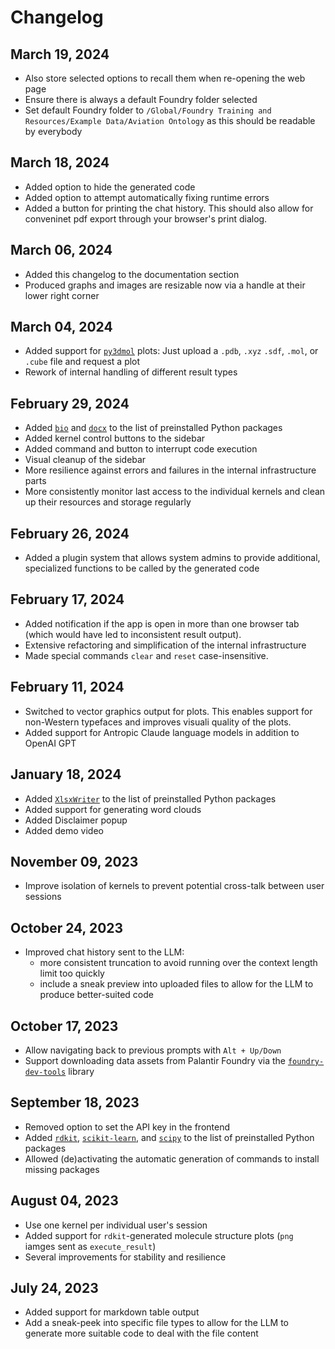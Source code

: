 # Changelog #
## March 19, 2024 ##
* Also store selected options to recall them when re-opening the web page
* Ensure there is always a default Foundry folder selected
* Set default Foundry folder to `/Global/Foundry Training and Resources/Example Data/Aviation Ontology` as this should be readable by everybody

## March 18, 2024 ##
* Added option to hide the generated code
* Added option to attempt automatically fixing runtime errors
* Added a button for printing the chat history. This should also allow for conveninet pdf export through your browser's print dialog.

## March 06, 2024 ##
* Added this changelog to the documentation section
* Produced graphs and images are resizable now via a handle at their lower right corner

## March 04, 2024 ##
* Added support for [`py3dmol`](https://3dmol.csb.pitt.edu/doc/index.html) plots: Just upload a `.pdb`, `.xyz` `.sdf`, `.mol`, or `.cube` file and request a plot
* Rework of internal handling of different result types

## February 29, 2024 ##
* Added [`bio`](https://github.com/ialbert/bio) and [`docx`](https://pypi.org/project/docx/) to the list of preinstalled Python packages
* Added kernel control buttons to the sidebar
* Added command and button to interrupt code execution
* Visual cleanup of the sidebar
* More resilience against errors and failures in the internal infrastructure parts
* More consistently monitor last access to the individual kernels and clean up their resources and storage regularly

## February 26, 2024 ##
* Added a plugin system that allows system admins to provide additional, specialized functions to be called by the generated code

## February 17, 2024 ##
* Added notification if the app is open in more than one browser tab (which would have led to inconsistent result output).
* Extensive refactoring and simplification of the internal infrastructure
* Made special commands `clear` and `reset` case-insensitive.

## February 11, 2024 ##
* Switched to vector graphics output for plots. This enables support for non-Western typefaces and improves visuali quality of the plots.
* Added support for Antropic Claude language models in addition to OpenAI GPT

## January 18, 2024 ##
* Added [`XlsxWriter`](https://github.com/jmcnamara/XlsxWriter) to the list of preinstalled Python packages
* Added support for generating word clouds
* Added Disclaimer popup
* Added demo video

## November 09, 2023 ##
* Improve isolation of kernels to prevent potential cross-talk between user sessions

## October 24, 2023 ##
* Improved chat history sent to the LLM:
  * more consistent truncation to avoid running over the context length limit too quickly
  * include a sneak preview into uploaded files to allow for the LLM to produce better-suited code

## October 17, 2023 ##
* Allow navigating back to previous prompts with `Alt + Up/Down`
* Support downloading data assets from Palantir Foundry via the [`foundry-dev-tools`](https://github.com/emdgroup/foundry-dev-tools) library

## September 18, 2023 ##
* Removed option to set the API key in the frontend
* Added [`rdkit`](https://www.rdkit.org), [`scikit-learn`](https://scikit-learn.org/stable/), and [`scipy`](https://scipy.org) to the list of preinstalled Python packages
* Allowed (de)activating the automatic generation of commands to install missing packages

## August 04, 2023 ##
* Use one kernel per individual user's session
* Added support for `rdkit`-generated molecule structure plots (`png` iamges sent as `execute_result`)
* Several improvements for stability and resilience

## July 24, 2023
* Added support for markdown table output
* Add a sneak-peek into specific file types to allow for the LLM to generate more suitable code to deal with the file content
